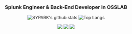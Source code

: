 <div align="center">

### Splunk Engineer & Back-End Developer in OSSLAB

<!--
**psyoongsc/psyoongsc** is a ✨ _special_ ✨ repository because its `README.md` (this file) appears on your GitHub profile.

Here are some ideas to get you started:

- 🔭 I’m currently working on ...
- 🌱 I’m currently learning ...
- 👯 I’m looking to collaborate on ...
- 🤔 I’m looking for help with ...
- 💬 Ask me about ...
- 📫 How to reach me: ...
- 😄 Pronouns: ...
- ⚡ Fun fact: ...
-->


  ![SYPARK's github stats](https://github-readme-stats.vercel.app/api?username=psyoongsc&show_icons=true&theme=tokyonight)
  ![Top Langs](https://github-readme-stats.vercel.app/api/top-langs/?username=6810779s&layout=compact&theme=tokyonight)


<img style="text-align: center;" src="https://img.shields.io/badge/Splunk-green?style=for-the-badge&logo=splunk&logoColor=000000"/>
<img style="text-align: center;" src="https://img.shields.io/badge/Javascript-yellow?style=for-the-badge&logo=javascript&logoColor=F7DF1E"/>
<img style="text-align: center;" src="https://img.shields.io/badge/Java-orange?style=for-the-badge&logo=Eclipse IDE&logoColor=000000"/>

</div>
